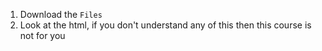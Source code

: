 1. Download the `Files`
2. Look at the html, if you don't understand any of this then this course is not for you